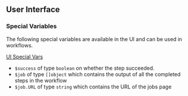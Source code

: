 <!-- START doctoc generated TOC please keep comment here to allow auto update -->
<!-- DON'T EDIT THIS SECTION, INSTEAD RE-RUN doctoc TO UPDATE -->

## User Interface

### Special Variables

The following special variables are available in the UI and can be used in workflows.

[UI Special Vars](imgs/ui_special_vars.png)

* `$success` of type `boolean` on whether the step succeeded.
* `$job` of type `[]object` which contains the output of all the completed steps in the workflow
* `$job.URL` of type `string` which contains the URL of the jobs page
